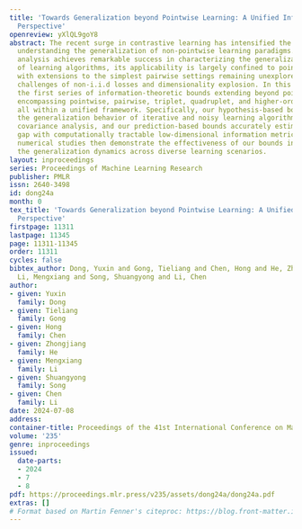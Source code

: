 ```yaml
---
title: 'Towards Generalization beyond Pointwise Learning: A Unified Information-theoretic
  Perspective'
openreview: yXlQL9goY8
abstract: The recent surge in contrastive learning has intensified the interest in
  understanding the generalization of non-pointwise learning paradigms. While information-theoretic
  analysis achieves remarkable success in characterizing the generalization behavior
  of learning algorithms, its applicability is largely confined to pointwise learning,
  with extensions to the simplest pairwise settings remaining unexplored due to the
  challenges of non-i.i.d losses and dimensionality explosion. In this paper, we develop
  the first series of information-theoretic bounds extending beyond pointwise scenarios,
  encompassing pointwise, pairwise, triplet, quadruplet, and higher-order scenarios,
  all within a unified framework. Specifically, our hypothesis-based bounds elucidate
  the generalization behavior of iterative and noisy learning algorithms via gradient
  covariance analysis, and our prediction-based bounds accurately estimate the generalization
  gap with computationally tractable low-dimensional information metrics. Comprehensive
  numerical studies then demonstrate the effectiveness of our bounds in capturing
  the generalization dynamics across diverse learning scenarios.
layout: inproceedings
series: Proceedings of Machine Learning Research
publisher: PMLR
issn: 2640-3498
id: dong24a
month: 0
tex_title: 'Towards Generalization beyond Pointwise Learning: A Unified Information-theoretic
  Perspective'
firstpage: 11311
lastpage: 11345
page: 11311-11345
order: 11311
cycles: false
bibtex_author: Dong, Yuxin and Gong, Tieliang and Chen, Hong and He, Zhongjiang and
  Li, Mengxiang and Song, Shuangyong and Li, Chen
author:
- given: Yuxin
  family: Dong
- given: Tieliang
  family: Gong
- given: Hong
  family: Chen
- given: Zhongjiang
  family: He
- given: Mengxiang
  family: Li
- given: Shuangyong
  family: Song
- given: Chen
  family: Li
date: 2024-07-08
address:
container-title: Proceedings of the 41st International Conference on Machine Learning
volume: '235'
genre: inproceedings
issued:
  date-parts:
  - 2024
  - 7
  - 8
pdf: https://proceedings.mlr.press/v235/assets/dong24a/dong24a.pdf
extras: []
# Format based on Martin Fenner's citeproc: https://blog.front-matter.io/posts/citeproc-yaml-for-bibliographies/
---
```

